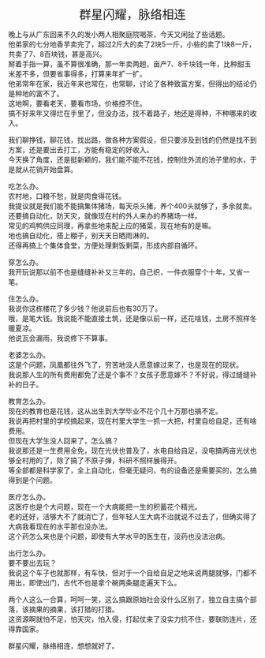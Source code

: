 <center><font size=5>群星闪耀，脉络相连</font></center>

晚上与从广东回来不久的发小两人相聚庭院喝茶，今天又闲扯了些话题。<br/>
他弟家的七分地香芋卖完了，超过2斤大的卖了2块5一斤，小些的卖了1块8一斤，共卖了7、8百块钱，甚是高兴。<br/>
掰着手指一算，虽不算很准确，那一年卖两趟，亩产7、8千块钱一年，比种甜玉米差不多，但要省事得多，打算来年扩一扩。<br/>
他弟常年在家，我近年来也常在，也常聊，讨论了各种致富方案，但得出的结论仍是种地的富不了。<br/>
这地啊，要看老天，要看市场，价格控不住。<br/>
搞不好来年又得烂在手里了，但没办法，找不着路子，地还是得种，不种哪来的收入。<br/>

我们聊挣钱，聊花钱，找出路，做各种方案假设，但只要涉及到钱的仍然是找不到方案，还是要出去打工，方能有稳定的好收入。<br/>
今天换了角度，还是挺新颖的，我们能不能不花钱，控制住外流的池子里的水，于是就从花销开始盘算。<br/>

吃怎么办。<br/>
农村地，口粮不愁，就是肉食得花钱。<br/>
我提议就是我们能不能搞集体猪场，每天杀头猪，养个400头就够了，多余就卖。<br/>
还要搞自动化，防天灾，就像现在村的外人来办的养猪场一样。<br/>
常见的鸡鸭供应同理，再拿些地来配上应的猪菜，现在地有的是嘛。<br/>
地也搞自动化，搭上棚子，别天天日晒雨淋的。<br/>
还得再搞上个集体食堂，方便处理剩饭剩菜，形成内部自循环。<br/>

穿怎么办。<br/>
我开玩说那以前不也是缝缝补补又三年的，自己织，一件衣服穿个十年，又省一笔。<br/>

住怎么办。<br/>
我说你这栋楼花了多少钱？他说前后也有30万了。<br/>
哦，是笔大钱。我说能不能直接土筑，还是像以前一样，还花啥钱，土房不照样冬暖夏凉。<br/>
他说瓦会漏雨，我说修下不算事。<br/>

老婆怎么办。<br/>
这是个问题，凤凰都往外飞了，穷苦地没人愿意嫁过来了，也是现在的现状。<br/>
我说那人生的所有费用都免了还是个事不？女孩子愿意嫁不？不好说，得过缝缝补补的日子。<br/>

教育怎么办。<br/>
现在的教育也是花钱，这从出生到大学毕业不花个几十万那也搞不定。<br/>
我说再把村里的学校搞起来，现在村里大学生一抓一大把，村里自给自足，还有啥费用。<br/>
但现在大学生没人回来了，怎么搞？<br/>
我说那还是一生费用全免，现在光伏也普及了，水电自给自足，没电搞两亩光伏也够全村用的了，除了搞了不原子弹，科研不照样展得开。<br/>
等全部都是科学家了，全上自动化，但毫无疑问，有的设备还是需要买的，怎么搞得到是个问题。<br/>

医疗怎么办。<br/>
这医疗也是个大问题，现在一个大病能把一生的积蓄花个精光。<br/>
老的还好，活够大不了就消亡了，但年轻人生大病不治就说不过去了，但确实得了大病我看现在的水平那也没办法。<br/>
这个药怎么来也是个问题，即使有大学水平的医生在，没药也没法治病。<br/>

出行怎么办。<br/>
要不要出去玩？<br/>
我说这个车子也就那样，有车快，但对于一个自给自足之地来说两腿就够，门都不用出，即使出门，古代不也是拿个碗两条腿走遍天下么。<br/>

两个人这么一合算，呵呵一笑，这么搞跟原始社会没什么区别了，独立自主搞个部落，该摘果的摘果，该打猎的打猎。<br/>
这资源啊就怕不足，怕天灾，怕入侵，打起仗来了没实力抗不住，要联防连片，还得靠国家。<br/>

群星闪耀，脉络相连，想想就好了。<br/>





